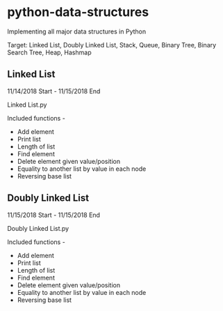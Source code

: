 # python-data-structures

Implementing all major data structures in Python

Target: Linked List, Doubly Linked List, Stack, Queue, Binary Tree, Binary Search Tree, Heap, Hashmap

## Linked List

11/14/2018 Start - 11/15/2018 End

Linked List.py

Included functions - 
- Add element
- Print list
- Length of list
- Find element
- Delete element given value/position
- Equality to another list by value in each node 
- Reversing base list

## Doubly Linked List

11/15/2018 Start - 11/15/2018 End

Doubly Linked List.py

Included functions - 
- Add element
- Print list
- Length of list
- Find element
- Delete element given value/position
- Equality to another list by value in each node 
- Reversing base list


